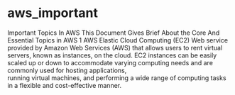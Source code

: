 # aws_important
Important Topics In AWS
This Document Gives Brief About the Core And Essential Topics in AWS
1 AWS Elastic Cloud Computing (EC2)
  Web service provided by Amazon Web Services (AWS) that allows users to rent virtual servers, known as instances, on the cloud. 
  EC2 instances can be easily scaled up or down to accommodate varying computing needs and are commonly used for hosting applications,         
  running virtual machines, and performing a wide range of computing tasks in a flexible and cost-effective manner.
